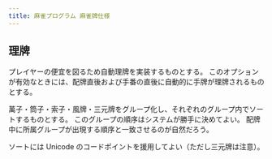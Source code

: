 ```yaml
---
title: 麻雀プログラム 麻雀牌仕様
---
```


## 理牌

プレイヤーの便宜を図るため自動理牌を実装するものとする。
このオプションが有効なときには、配牌直後および手番の直後に自動的に手牌が理牌されるものとする。

萬子・筒子・索子・風牌・三元牌をグループ化し、それぞれのグループ内でソートするものとする。
このグループの順序はシステムが勝手に決めてよい。
配牌中に所属グループが出現する順序と一致させるのが自然だろう。

ソートには Unicode のコードポイントを援用してよい（ただし三元牌は注意）。
